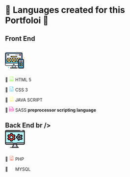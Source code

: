 # :rooster: Languages created for this Portfoloi :turkey:

## Front End  <br    /><br    /><img src="./front.png" > 
:hammer: <img src="./html.png" >  HTML 5

:hammer: <img src="./css.png" >  CSS 3

:hammer: <img src="./js.png">  JAVA SCRIPT

:hammer: <img src="./sass.png">  SASS   **preprocessor scripting language**


## Back End br    /><br    /><img src="./back.png" > 

:hammer: <img src="./php.png" >  PHP

:hammer: <img src="./mysql.png">  MYSQL


